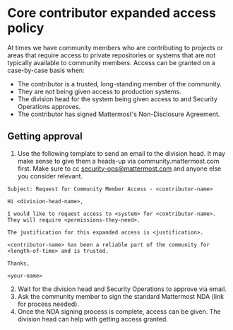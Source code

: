 # Core contributor expanded access policy

At times we have community members who are contributing to projects or areas that require access to private repositories or systems that are not typically available to community members. Access can be granted on a case-by-case basis when:

* The contributor is a trusted, long-standing member of the community.
* They are not being given access to production systems.
* The division head for the system being given access to and Security Operations approves.
* The contributor has signed Mattermost's Non-Disclosure Agreement.

## Getting approval

1. Use the following template to send an email to the division head. It may make sense to give them a heads-up via community.mattermost.com first. Make sure to cc security-ops@mattermost.com and anyone else you consider relevant.

```
Subject: Request for Community Member Access - <contributor-name>

Hi <division-head-name>,

I would like to request access to <system> for <contributor-name>. They will require <permissions-they-need>.

The justification for this expanded access is <justification>.

<contributor-name> has been a reliable part of the community for <length-of-time> and is trusted.

Thanks,

<your-name>
```

2. Wait for the division head and Security Operations to approve via email.
3. Ask the community member to sign the standard Mattermost NDA (link for process needed).
4. Once the NDA signing process is complete, access can be given. The division head can help with getting access granted.
